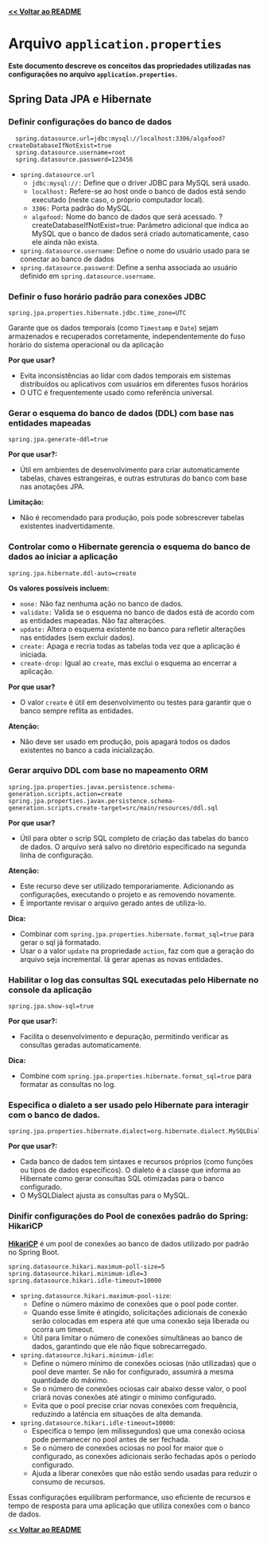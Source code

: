 [**<< Voltar ao README**](../README.md#documentação-de-conceitos)

# Arquivo ``application.properties``

**Este documento descreve os conceitos das propriedades utilizadas nas configurações no arquivo ``application.properties``.**

## Spring Data JPA e Hibernate

### Definir configurações do banco de dados
```properties
  spring.datasource.url=jdbc:mysql://localhost:3306/algafood?createDatabaseIfNotExist=true
  spring.datasource.username=root
  spring.datasource.password=123456
```
- ``spring.datasource.url``
  - ``jdbc:mysql://:`` Define que o driver JDBC para MySQL será usado.
  - ``localhost:`` Refere-se ao host onde o banco de dados está sendo executado (neste caso, o próprio computador local).
  - ``3306:`` Porta padrão do MySQL.
  - ``algafood:`` Nome do banco de dados que será acessado.
      ?createDatabaseIfNotExist=true: Parâmetro adicional que indica ao MySQL que o banco de dados será criado automaticamente, caso ele ainda não exista.
- ``spring.datasource.username``: Define o nome do usuário usado para se conectar ao banco de dados
- ``spring.datasource.password``: Define a senha associada ao usuário definido em ``spring.datasource.username``.

### Definir o fuso horário padrão para conexões JDBC
```properties
spring.jpa.properties.hibernate.jdbc.time_zone=UTC
```
Garante que os dados temporais (como ``Timestamp`` e ``Date``) sejam armazenados e recuperados corretamente, independentemente do fuso horário do sistema operacional ou da aplicação

**Por que usar?**
- Evita inconsistências ao lidar com dados temporais em sistemas distribuídos ou aplicativos com usuários em diferentes fusos horários
- O UTC é frequentemente usado como referência universal.

### Gerar o esquema do banco de dados (DDL) com base nas entidades mapeadas
```properties
spring.jpa.generate-ddl=true
```
**Por que usar?:**
- Útil em ambientes de desenvolvimento para criar automaticamente tabelas, chaves estrangeiras, e outras estruturas do banco com base nas anotações JPA.

**Limitação:**
- Não é recomendado para produção, pois pode sobrescrever tabelas existentes inadvertidamente.

### Controlar como o Hibernate gerencia o esquema do banco de dados ao iniciar a aplicação
```properties
spring.jpa.hibernate.ddl-auto=create
```
**Os valores possíveis incluem:**
- ``none:`` Não faz nenhuma ação no banco de dados.
- ``validate:`` Valida se o esquema no banco de dados está de acordo com as entidades mapeadas. Não faz alterações.
- ``update:`` Altera o esquema existente no banco para refletir alterações nas entidades (sem excluir dados).
- ``create:`` Apaga e recria todas as tabelas toda vez que a aplicação é iniciada.
- ``create-drop:`` Igual ao ``create``, mas exclui o esquema ao encerrar a aplicação.


**Por que usar?**
- O valor ``create`` é útil em desenvolvimento ou testes para garantir que o banco sempre reflita as entidades.

**Atenção:**
- Não deve ser usado em produção, pois apagará todos os dados existentes no banco a cada inicialização.

### Gerar arquivo DDL com base no mapeamento ORM

```properties
spring.jpa.properties.javax.persistence.schema-generation.scripts.action=create
spring.jpa.properties.javax.persistence.schema-generation.scripts.create-target=src/main/resources/ddl.sql
```
**Por que usar?**
- Útil para obter o scrip SQL completo de criação das tabelas do banco de dados. O arquivo será salvo no diretório especificado na segunda linha de configuração.

**Atenção:**
- Este recurso deve ser utilizado temporariamente. Adicionando as configurações, executando o projeto e as removendo novamente.
- É importante revisar o arquivo gerado antes de utiliza-lo.

**Dica:**
- Combinar com ``spring.jpa.properties.hibernate.format_sql=true`` para gerar o sql já formatado.
- Usar o a valor ``update`` na propriedade ``action``, faz com que a geração do arquivo seja incremental. Iá gerar apenas as novas entidades.



### Habilitar o log das consultas SQL executadas pelo Hibernate no console da aplicação
```properties
spring.jpa.show-sql=true
```
**Por que usar?:**
- Facilita o desenvolvimento e depuração, permitindo verificar as consultas geradas automaticamente.

**Dica:**
- Combine com ``spring.jpa.properties.hibernate.format_sql=true`` para formatar as consultas no log.

### Especifica o dialeto a ser usado pelo Hibernate para interagir com o banco de dados.
```properties
spring.jpa.properties.hibernate.dialect=org.hibernate.dialect.MySQLDialect
```
**Por que usar?:**
- Cada banco de dados tem sintaxes e recursos próprios (como funções ou tipos de dados específicos). O dialeto é a classe que informa ao Hibernate como gerar consultas SQL otimizadas para o banco configurado.
- O MySQLDialect ajusta as consultas para o MySQL.


### Dinifir configurações do Pool de conexões padrão do Spring: HikariCP

[**HikariCP**](https://github.com/brettwooldridge/HikariCP) é um pool de conexões ao banco de dados utilizado por padrão no Spring Boot.

```properties
spring.datasource.hikari.maximum-poll-size=5
spring.datasource.hikari.minimum-idle=3
spring.datasource.hikari.idle-timeout=10000
```
- ``spring.datasource.hikari.maximum-pool-size``: 
  - Define o número máximo de conexões que o pool pode conter. 
  - Quando esse limite é atingido, solicitações adicionais de conexão serão colocadas em espera até que uma conexão seja liberada ou ocorra um timeout.
  - Útil para limitar o número de conexões simultâneas ao banco de dados, garantindo que ele não fique sobrecarregado.
- ``spring.datasource.hikari.minimum-idle``: 
  - Define o número mínimo de conexões ociosas (não utilizadas) que o pool deve manter. Se não for configurado, assumirá a mesma quantidade do máximo.
  - Se o número de conexões ociosas cair abaixo desse valor, o pool criará novas conexões até atingir o mínimo configurado.
  - Evita que o pool precise criar novas conexões com frequência, reduzindo a latência em situações de alta demanda.
- ``spring.datasource.hikari.idle-timeout=10000``:
  - Especifica o tempo (em milissegundos) que uma conexão ociosa pode permanecer no pool antes de ser fechada.
  - Se o número de conexões ociosas no pool for maior que o configurado, as conexões adicionais serão fechadas após o período configurado.
  - Ajuda a liberar conexões que não estão sendo usadas para reduzir o consumo de recursos.

Essas configurações equilibram performance, uso eficiente de recursos e tempo de resposta para uma aplicação que utiliza conexões com o banco de dados.

[**<< Voltar ao README**](../README.md#documentação-de-conceitos)